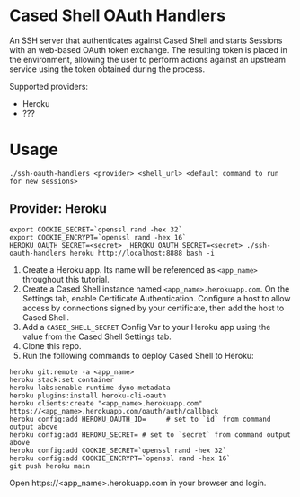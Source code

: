 # Cased Shell OAuth Handlers

An SSH server that authenticates against Cased Shell and starts Sessions with an web-based OAuth token exchange. The resulting token is placed in the environment, allowing the user to perform actions against an upstream service using the token obtained during the process.

Supported providers:

- Heroku
- ???

# Usage

```
./ssh-oauth-handlers <provider> <shell_url> <default command to run for new sessions>
```

## Provider: Heroku

```
export COOKIE_SECRET=`openssl rand -hex 32`
export COOKIE_ENCRYPT=`openssl rand -hex 16`
HEROKU_OAUTH_SECRET=<secret>  HEROKU_OAUTH_SECRET=<secret> ./ssh-oauth-handlers heroku http://localhost:8888 bash -i
```

1. Create a Heroku app. Its name will be referenced as `<app_name>` throughout this tutorial.
2. Create a Cased Shell instance named `<app_name>.herokuapp.com`. On the Settings tab, enable Certificate Authentication. Configure a host to allow access by connections signed by your certificate, then add the host to Cased Shell.
3. Add a `CASED_SHELL_SECRET` Config Var to your Heroku app using the value from the Cased Shell Settings tab.
4. Clone this repo.
5. Run the following commands to deploy Cased Shell to Heroku:

```
heroku git:remote -a <app_name>
heroku stack:set container
heroku labs:enable runtime-dyno-metadata
heroku plugins:install heroku-cli-oauth
heroku clients:create "<app_name>.herokuapp.com" https://<app_name>.herokuapp.com/oauth/auth/callback
heroku config:add HEROKU_OAUTH_ID=     # set to `id` from command output above
heroku config:add HEROKU_SECRET= # set to `secret` from command output above
heroku config:add COOKIE_SECRET=`openssl rand -hex 32`
heroku config:add COOKIE_ENCRYPT=`openssl rand -hex 16`
git push heroku main
```

Open https://<app_name>.herokuapp.com in your browser and login.
